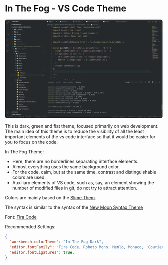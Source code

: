 # In The Fog - VS Code Theme

![In The Fog - VS Code Theme](https://raw.githubusercontent.com/Ganevru/in-the-fog-theme/master/assets/in-the-fog-screen.png)

This is dark, green and flat theme, focused primarily on web development. The main idea of this theme is to reduce the visibility of all the least important elements of the vs code interface so that it would be easier for you to focus on the code.

In The Fog Theme:

- Here, there are no borderlines separating interface elements.
- Almost everything uses the same background color.
- For the code, calm, but at the same time, contrast and distinguishable colors are used.
- Auxiliary elements of VS code, such as, say, an element showing the number of modified files in git, do not try to attract attention.

Colors are mainly based on the [Slime Them](https://marketplace.visualstudio.com/items?itemName=smlombardi.slime).

The syntax is similar to the syntax of the [New Moon Syntax Theme](https://marketplace.visualstudio.com/items?itemName=taniarascia.new-moon-vscode)

Font: [Fira Code](https://github.com/tonsky/FiraCode)

Recommended Settings:

```json
{
  "workbench.colorTheme": "In The Fog Dark",
  "editor.fontFamily": "Fira Code, Roboto Mono, Menlo, Monaco, 'Courier New', monospace",
  "editor.fontLigatures": true,
}
```
